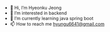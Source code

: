 - 👋 Hi, I’m Hyeonku Jeong
- 👀 I’m interested in backend
- 🌱 I’m currently learning java spring boot
- 📫 How to reach me hyungu6641@gmail.com

<!---
jungheun9/jungheun9 is a ✨ special ✨ repository because its `README.md` (this file) appears on your GitHub profile.
You can click the Preview link to take a look at your changes.
--->

